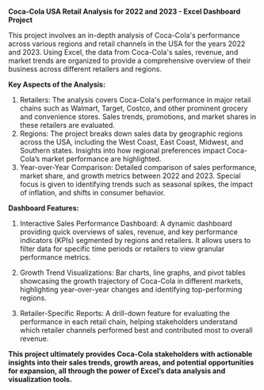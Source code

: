 **Coca-Cola USA Retail Analysis for 2022 and 2023 - Excel Dashboard Project**


This project involves an in-depth analysis of Coca-Cola's performance across various regions and retail channels in the USA for the years 2022 and 2023.
Using Excel, the data from Coca-Cola's sales, revenue, and market trends are organized to provide a comprehensive overview of their business across different retailers and regions.

**Key Aspects of the Analysis:**

1) Retailers: The analysis covers Coca-Cola's performance in major retail chains such as Walmart, Target, Costco, and other prominent grocery and convenience stores. Sales trends, promotions, and market shares in these retailers are evaluated.
2) Regions: The project breaks down sales data by geographic regions across the USA, including the West Coast, East Coast, Midwest, and Southern states. Insights into how regional preferences impact Coca-Cola’s market performance are highlighted.
3) Year-over-Year Comparison: Detailed comparison of sales performance, market share, and growth metrics between 2022 and 2023. Special focus is given to identifying trends such as seasonal spikes, the impact of inflation, and shifts in consumer behavior.

**Dashboard Features:**

1) Interactive Sales Performance Dashboard: A dynamic dashboard providing quick overviews of sales, revenue, and key performance indicators (KPIs) segmented by regions and retailers.
   It allows users to filter data for specific time periods or retailers to view granular performance metrics.

2) Growth Trend Visualizations: Bar charts, line graphs, and pivot tables showcasing the growth trajectory of Coca-Cola in different markets, highlighting year-over-year changes and identifying top-performing regions.

3) Retailer-Specific Reports: A drill-down feature for evaluating the performance in each retail chain, helping stakeholders understand which retailer channels performed best and contributed most to overall revenue.

**This project ultimately provides Coca-Cola stakeholders with actionable insights into their sales trends, growth areas, and potential opportunities for expansion, all through the power of Excel’s data analysis and visualization tools.**
